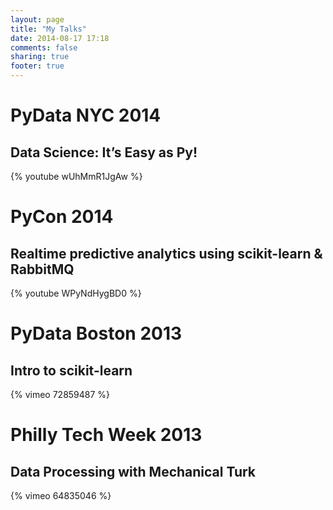 ```yaml
---
layout: page
title: "My Talks"
date: 2014-08-17 17:18
comments: false
sharing: true
footer: true
---
```

# PyData NYC 2014
## Data Science: It’s Easy as Py!
{% youtube wUhMmR1JgAw %}

# PyCon 2014
## Realtime predictive analytics using scikit-learn & RabbitMQ
{% youtube WPyNdHygBD0 %}

# PyData Boston 2013
## Intro to scikit-learn
{% vimeo 72859487 %}

# Philly Tech Week 2013
## Data Processing with Mechanical Turk
{% vimeo 64835046 %}
